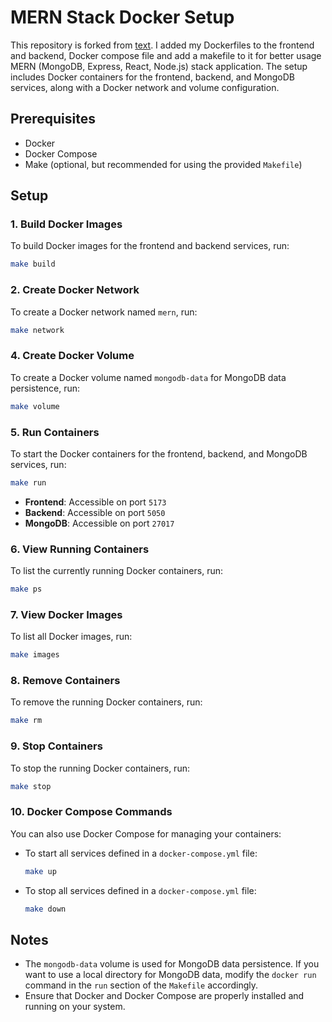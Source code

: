 # MERN Stack Docker Setup

This repository is forked from [text](https://github.com/balavi7/MERN-Docker-Compose.git). 
I added my Dockerfiles to the frontend and backend, Docker compose file and add a makefile to it for better usage
MERN (MongoDB, Express, React, Node.js) stack application. The setup includes Docker
containers for the frontend, backend, and MongoDB services, along with a Docker network and volume configuration.

## Prerequisites

- Docker
- Docker Compose
- Make (optional, but recommended for using the provided `Makefile`)

## Setup

### **1. Build Docker Images**

To build Docker images for the frontend and backend services, run:

```bash
make build
```

### **2. Create Docker Network**

To create a Docker network named `mern`, run:

```bash
make network
```

### **4. Create Docker Volume**

To create a Docker volume named `mongodb-data` for MongoDB data persistence, run:

```bash
make volume
```

### **5. Run Containers**

To start the Docker containers for the frontend, backend, and MongoDB services, run:

```bash
make run
```

- **Frontend**: Accessible on port `5173`
- **Backend**: Accessible on port `5050`
- **MongoDB**: Accessible on port `27017`

### **6. View Running Containers**

To list the currently running Docker containers, run:

```bash
make ps
```

### **7. View Docker Images**

To list all Docker images, run:

```bash
make images
```

### **8. Remove Containers**

To remove the running Docker containers, run:

```bash
make rm
```

### **9. Stop Containers**

To stop the running Docker containers, run:

```bash
make stop
```

### **10. Docker Compose Commands**

You can also use Docker Compose for managing your containers:

- To start all services defined in a `docker-compose.yml` file:

  ```bash
  make up
  ```

- To stop all services defined in a `docker-compose.yml` file:

  ```bash
  make down
  ```

## Notes

- The `mongodb-data` volume is used for MongoDB data persistence. If you want to use a local directory for MongoDB data, modify the `docker run` command in the `run` section of the `Makefile` accordingly.
- Ensure that Docker and Docker Compose are properly installed and running on your system.
